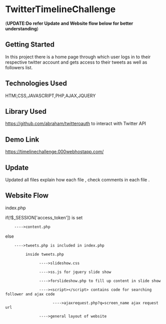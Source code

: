 # TwitterTimelineChallenge
(**UPDATE:Do refer Update and Website flow below for better understanding**)
## Getting Started
In this project there is a home page through which user logs in to their respective twitter account and gets access to their tweets as well as followers list.
## Technologies Used 
HTMl,CSS,JAVASCRIPT,PHP,AJAX,JQUERY
## Library Used
https://github.com/abraham/twitteroauth to interact with Twitter API
## Demo Link
https://timelinechallenge.000webhostapp.com/
## Update 
Updated all files explain how each file , check comments in each file .
## Website Flow
index.php 

   if(!$_SESSION['access_token']) is set   
   
        ---->content.php
   else 
   
        ---->tweets.php is included in index.php
        
             inside tweets.php
             
                   ---->slideshow.css
                   
                   ---->ss.js for jquery slide show
                   
                   ---->forslideshow.php to fill up content in slide show
                   
                   ----><script></script> contains code for searching follower and ajax code 
                      
                         ---->ajaxrequest.php?q=screen_name ajax request url
                   
                   ---->general layout of website
